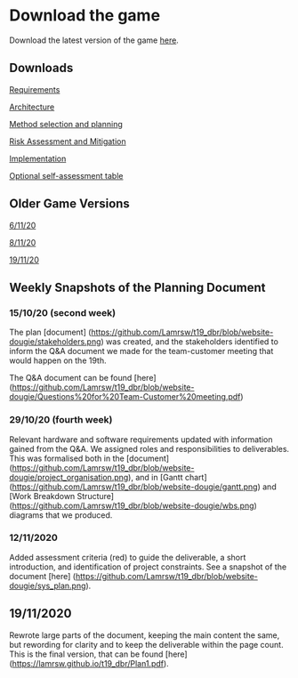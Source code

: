 # Download the game

Download the latest version of the game [here](https://github.com/Lamrsw/t19_dbr/tree/main).

## Downloads
[Requirements](https://lamrsw.github.io/t19_dbr/Req1.pdf)

[Architecture](https://lamrsw.github.io/t19_dbr/Arch1.pdf)

[Method selection and planning](https://lamrsw.github.io/t19_dbr/Plan1.pdf)

[Risk Assessment and Mitigation](https://lamrsw.github.io/t19_dbr/Risk1.pdf) 

[Implementation](https://lamrsw.github.io/t19_dbr/Impl1.pdf)

[Optional self-assessment table](https://lamrsw.github.io/t19_dbr/SelfAss1.pdf)

## Older Game Versions

[6/11/20](https://lamrsw.github.io/t19_dbr/Old%20versions/t19_dbr%206-11.zip)

[8/11/20](https://lamrsw.github.io/t19_dbr/Old%20versions/t19_dbr%208-11.zip)

[19/11/20](https://lamrsw.github.io/t19_dbr/Old%20versions/t19_dbr%2019-11.zip)

## Weekly Snapshots of the Planning Document

### 15/10/20 (second week) 
The plan [document] (https://github.com/Lamrsw/t19_dbr/blob/website-dougie/stakeholders.png) was created, and the stakeholders identified to inform the Q&A document we made for the team-customer meeting that would happen on the 19th.

The Q&A document can be found [here] (https://github.com/Lamrsw/t19_dbr/blob/website-dougie/Questions%20for%20Team-Customer%20meeting.pdf)

### 29/10/20 (fourth week)
Relevant hardware and software requirements updated with information gained from the Q&A.
We assigned roles and responsibilities to deliverables. This was formalised both in the [document] (https://github.com/Lamrsw/t19_dbr/blob/website-dougie/project_organisation.png), and in [Gantt chart] (https://github.com/Lamrsw/t19_dbr/blob/website-dougie/gantt.png) and [Work Breakdown Structure] (https://github.com/Lamrsw/t19_dbr/blob/website-dougie/wbs.png) diagrams that we produced.

### 12/11/2020
Added assessment criteria (red) to guide the deliverable, a short introduction, and identification of project constraints. See a snapshot of the document [here] (https://github.com/Lamrsw/t19_dbr/blob/website-dougie/sys_plan.png).

## 19/11/2020
Rewrote large parts of the document, keeping the main content the same, but rewording for clarity and to keep the deliverable within the page count. This is the final version, that can be found [here] (https://lamrsw.github.io/t19_dbr/Plan1.pdf).


